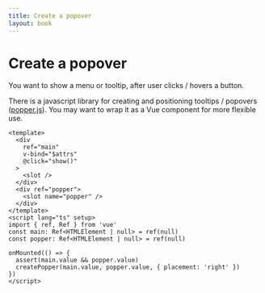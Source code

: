 ```yaml
---
title: Create a popover
layout: book
---
```


# Create a popover

You want to show a menu or tooltip, after user clicks / hovers a button.

There is a javascript library for creating and positioning tooltips / popovers ([popper.js](https://popper.js.org/)). You may want to wrap it as a Vue component for more flexible use.

```vue
<template>
  <div
    ref="main"
    v-bind="$attrs"
    @click="show()"
  >
    <slot />
  </div>
  <div ref="popper">
    <slot name="popper" />
  </div>
</template>
<script lang="ts" setup>
import { ref, Ref } from 'vue'
const main: Ref<HTMLElement | null> = ref(null)
const popper: Ref<HTMLElement | null> = ref(null)

onMounted(() => {
  assert(main.value && popper.value)
  createPopper(main.value, popper.value, { placement: 'right' })
})
</script>
```
